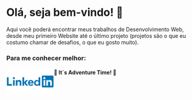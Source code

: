 # Olá, seja bem-vindo! :wave: 

Aqui você poderá encontrar meus trabalhos de Desenvolvimento Web, desde meu primeiro Website até o último projeto (projetos são o que eu costumo chamar de desafios, o que eu gosto muito).

### Para me conhecer melhor:

<img src="Linkedin-Logo.png" width="125" align="left"/>



 #### :rocket: It´s Adventure Time! :rocket:



